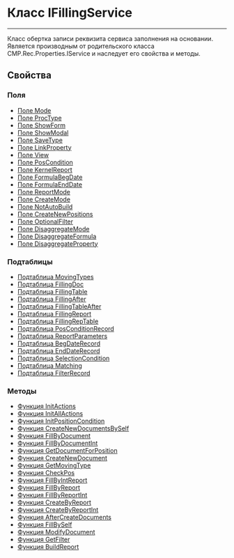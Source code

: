 ﻿---
Link: CMP.Rec.Properties.IFillingService
---

<!--- Навигация
[Имя проекта](#)
-->

# Класс IFillingService
---

Класс обертка записи реквизита сервиса заполнения на основании.
Является производным от родительского класса CMP.Rec.Properties.IService и наследует его свойства и методы.

<!---
## Примеры
-->

## Свойства

<!--
### Типы
* [Тип 1](#)
-->

### Поля
* [Поле Mode](topic:.Custom.CMPClasses.Rec.Properties.IFillingService.Mode)
* [Поле ProcType](topic:.Custom.CMPClasses.Rec.Properties.IFillingService.ProcType)
* [Поле ShowForm](topic:.Custom.CMPClasses.Rec.Properties.IFillingService.ShowForm)
* [Поле ShowModal](topic:.Custom.CMPClasses.Rec.Properties.IFillingService.ShowModal)
* [Поле SaveType](topic:.Custom.CMPClasses.Rec.Properties.IFillingService.SaveType)
* [Поле LinkProperty](topic:.Custom.CMPClasses.Rec.Properties.IFillingService.LinkProperty)
* [Поле View](topic:.Custom.CMPClasses.Rec.Properties.IFillingService.View)
* [Поле PosCondition](topic:.Custom.CMPClasses.Rec.Properties.IFillingService.PosCondition)
* [Поле KernelReport](topic:.Custom.CMPClasses.Rec.Properties.IFillingService.KernelReport)
* [Поле FormulaBegDate](topic:.Custom.CMPClasses.Rec.Properties.IFillingService.FormulaBegDate)
* [Поле FormulaEndDate](topic:.Custom.CMPClasses.Rec.Properties.IFillingService.FormulaEndDate)
* [Поле ReportMode](topic:.Custom.CMPClasses.Rec.Properties.IFillingService.ReportMode)
* [Поле CreateMode](topic:.Custom.CMPClasses.Rec.Properties.IFillingService.CreateMode)
* [Поле NotAutoBuild](topic:.Custom.CMPClasses.Rec.Properties.IFillingService.NotAutoBuild)
* [Поле CreateNewPositions](topic:.Custom.CMPClasses.Rec.Properties.IFillingService.CreateNewPositions)
* [Поле OptionalFilter](topic:.Custom.CMPClasses.Rec.Properties.IFillingService.OptionalFilter)
* [Поле DisaggregateMode](topic:.Custom.CMPClasses.Rec.Properties.IFillingService.DisaggregateMode)
* [Поле DisaggregateFormula](topic:.Custom.CMPClasses.Rec.Properties.IFillingService.DisaggregateFormula)
* [Поле DisaggregateProperty](topic:.Custom.CMPClasses.Rec.Properties.IFillingService.DisaggregateProperty)

### Подтаблицы
* [Подтаблица MovingTypes](topic:.Custom.CMPClasses.Rec.Properties.IFillingService.MovingTypes)
* [Подтаблица FillingDoc](topic:.Custom.CMPClasses.Rec.Properties.IFillingService.FillingDoc)
* [Подтаблица FillingTable](topic:.Custom.CMPClasses.Rec.Properties.IFillingService.FillingTable)
* [Подтаблица FillingAfter](topic:.Custom.CMPClasses.Rec.Properties.IFillingService.FillingAfter)
* [Подтаблица FillingTableAfter](topic:.Custom.CMPClasses.Rec.Properties.IFillingService.FillingTableAfter)
* [Подтаблица FillingReport](topic:.Custom.CMPClasses.Rec.Properties.IFillingService.FillingReport)
* [Подтаблица FillingRepTable](topic:.Custom.CMPClasses.Rec.Properties.IFillingService.FillingRepTable)
* [Подтаблица PosConditionRecord](topic:.Custom.CMPClasses.Rec.Properties.IFillingService.PosConditionRecord)
* [Подтаблица ReportParameters](topic:.Custom.CMPClasses.Rec.Properties.IFillingService.ReportParameters)
* [Подтаблица BegDateRecord](topic:.Custom.CMPClasses.Rec.Properties.IFillingService.BegDateRecord)
* [Подтаблица EndDateRecord](topic:.Custom.CMPClasses.Rec.Properties.IFillingService.EndDateRecord)
* [Подтаблица SelectionCondition](topic:.Custom.CMPClasses.Rec.Properties.IFillingService.SelectionCondition)
* [Подтаблица Matching](topic:.Custom.CMPClasses.Rec.Properties.IFillingService.Matching)
* [Подтаблица FilterRecord](topic:.Custom.CMPClasses.Rec.Properties.IFillingService.FilterRecord)

### Методы
* [Функция InitActions](topic:.Custom.CMPClasses.Rec.Properties.IFillingService.InitActions)
* [Функция InitAllActions](topic:.Custom.CMPClasses.Rec.Properties.IFillingService.InitAllActions)
* [Функция InitPositionCondition](topic:.Custom.CMPClasses.Rec.Properties.IFillingService.InitPositionCondition)
* [Функция CreateNewDocumentsBySelf](topic:.Custom.CMPClasses.Rec.Properties.IFillingService.CreateNewDocumentsBySelf)
* [Функция FillByDocument](topic:.Custom.CMPClasses.Rec.Properties.IFillingService.FillByDocument)
* [Функция FillByDocumentInt](topic:.Custom.CMPClasses.Rec.Properties.IFillingService.FillByDocumentInt)
* [Функция GetDocumentForPosition](topic:.Custom.CMPClasses.Rec.Properties.IFillingService.GetDocumentForPosition)
* [Функция CreateNewDocument](topic:.Custom.CMPClasses.Rec.Properties.IFillingService.CreateNewDocument)
* [Функция GetMovingType](topic:.Custom.CMPClasses.Rec.Properties.IFillingService.GetMovingType)
* [Функция CheckPos](topic:.Custom.CMPClasses.Rec.Properties.IFillingService.CheckPos)
* [Функция FillByIntReport](topic:.Custom.CMPClasses.Rec.Properties.IFillingService.FillByIntReport)
* [Функция FillByReport](topic:.Custom.CMPClasses.Rec.Properties.IFillingService.FillByReport)
* [Функция FillByReportInt](topic:.Custom.CMPClasses.Rec.Properties.IFillingService.FillByReportInt)
* [Функция CreateByReport](topic:.Custom.CMPClasses.Rec.Properties.IFillingService.CreateByReport)
* [Функция CreateByReportInt](topic:.Custom.CMPClasses.Rec.Properties.IFillingService.CreateByReportInt)
* [Функция AfterCreateDocuments](topic:.Custom.CMPClasses.Rec.Properties.IFillingService.AfterCreateDocuments)
* [Функция FillBySelf](topic:.Custom.CMPClasses.Rec.Properties.IFillingService.FillBySelf)
* [Функция ModifyDocument](topic:.Custom.CMPClasses.Rec.Properties.IFillingService.ModifyDocument)
* [Функция GetFilter](topic:.Custom.CMPClasses.Rec.Properties.IFillingService.GetFilter)
* [Функция BuildReport](topic:.Custom.CMPClasses.Rec.Properties.IFillingService.BuildReport)